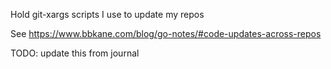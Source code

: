 Hold git-xargs scripts I use to update my repos

See https://www.bbkane.com/blog/go-notes/#code-updates-across-repos

TODO: update this from journal
